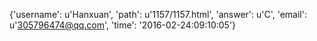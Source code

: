 {'username': u'Hanxuan', 'path': u'1157/1157.html', 'answer': u'C', 'email': u'305796474@qq.com', 'time': '2016-02-24:09:10:05'}